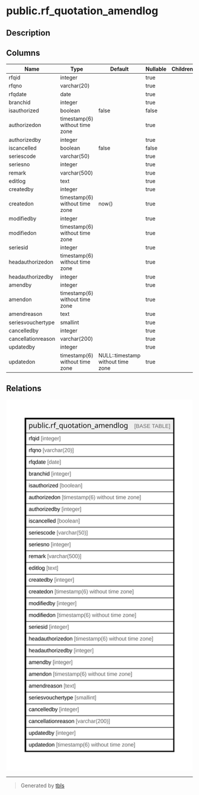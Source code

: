 # public.rf_quotation_amendlog

## Description

## Columns

| Name | Type | Default | Nullable | Children | Parents | Comment |
| ---- | ---- | ------- | -------- | -------- | ------- | ------- |
| rfqid | integer |  | true |  |  |  |
| rfqno | varchar(20) |  | true |  |  |  |
| rfqdate | date |  | true |  |  |  |
| branchid | integer |  | true |  |  |  |
| isauthorized | boolean | false | false |  |  |  |
| authorizedon | timestamp(6) without time zone |  | true |  |  |  |
| authorizedby | integer |  | true |  |  |  |
| iscancelled | boolean | false | false |  |  |  |
| seriescode | varchar(50) |  | true |  |  |  |
| seriesno | integer |  | true |  |  |  |
| remark | varchar(500) |  | true |  |  |  |
| editlog | text |  | true |  |  |  |
| createdby | integer |  | true |  |  |  |
| createdon | timestamp(6) without time zone | now() | true |  |  |  |
| modifiedby | integer |  | true |  |  |  |
| modifiedon | timestamp(6) without time zone |  | true |  |  |  |
| seriesid | integer |  | true |  |  |  |
| headauthorizedon | timestamp(6) without time zone |  | true |  |  |  |
| headauthorizedby | integer |  | true |  |  |  |
| amendby | integer |  | true |  |  |  |
| amendon | timestamp(6) without time zone |  | true |  |  |  |
| amendreason | text |  | true |  |  |  |
| seriesvouchertype | smallint |  | true |  |  |  |
| cancelledby | integer |  | true |  |  |  |
| cancellationreason | varchar(200) |  | true |  |  |  |
| updatedby | integer |  | true |  |  |  |
| updatedon | timestamp(6) without time zone | NULL::timestamp without time zone | true |  |  |  |

## Relations

![er](public.rf_quotation_amendlog.svg)

---

> Generated by [tbls](https://github.com/k1LoW/tbls)
